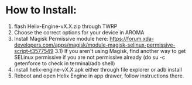 # How to Install:

1) flash Helix-Engine-vX.X.zip through TWRP
2) Choose the correct options for your device in AROMA
3) Install Magisk Permissive module here: https://forum.xda-developers.com/apps/magisk/module-magisk-selinux-permissive-script-t3577549
3.1) If you aren't using Magisk, find another way to get SELinux permissive if you are not permissive already (do su -c getenforce to check in terminal/adb shell)
4) install helix-engine-vX.X.apk either through file explorer or adb install
5) Reboot and open Helix Engine in app drawer, follow instructions there.
